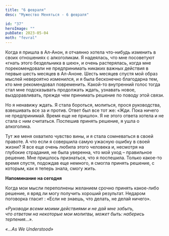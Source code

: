 ```yaml
---
title: "6 февраля"
desc: "Мужество Меняться - 6 февраля"

id: "37"
heroImage: ""
pubDate: 2023-05-04
moth: "fevral"
---
```


Когда я пришла в Ал-Анон, я отчаянно хотела что-нибудь изменить в своих
отношениях с алкоголикам. Я надеялась, что мне посоветуют «гнать этого
бездельника в шею», и очень растерялась, когда мне порекомендовали не
предпринимать никаких важных действия в первые шесть месяцев в Ал-Аноне. Шесть
месяцев спустя мой образ мыслей невероятно изменился, и я была бесконечно
благодарна тем, кто мне рекомендовал повременить. Какой-то внутренний голос
тогда стал мне подсказывать продолжать ждать, узнавать новое, выздоравливать,
прежде чем принимать решение по поводу этой связи.

Но я ненавижу ждать. Я стала бороться, молиться, прося руководства, взвешивать
все за и против. Ответ был все тот же: «Жди. Пока ничего не предпринимай.
Время еще не пришло». Я не этого ответа хотела и не стала с ним считаться.
Поспешив принять решение, я ушла о алкоголика.

Тут же меня охватило чувство вины, и я стала сомневаться в своей правоте. А
что если я совершила самую ужасную ошибку в своей жизни? Я все еще очень
любила этого человека и, несмотря на глубокие страдания, не была уверенна, что
мой уход – правильное решение. Мне пришлось признаться, что я поспешила.
Только какое-то время спустя, подождав еще немного, я смогла принять решение,
с которым, как я теперь знала, смогу жить.

**Напоминание на сегодня**

Когда мои мысли переполнены желанием срочно принять какое-либо решение, я вряд
ли могу получить хороший результат. Недаром поговорка гласит : «Если не
знаешь, что делать, не делай ничего».

_«Руководи всеми моими действиями и не дай мне забыть,_  
_что ответом на некоторые мои молитвы, может быть: наберись терпения…»._

_«…As We Understood»_
